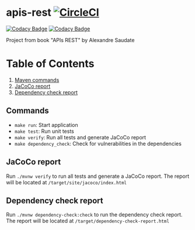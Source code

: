 # apis-rest [![CircleCI](https://circleci.com/gh/jessicacarneiro/apis-rest/tree/main.svg?style=svg)](https://circleci.com/gh/jessicacarneiro/apis-rest/tree/main)

[![Codacy Badge](https://api.codacy.com/project/badge/Grade/a99723a805284b678bdd38617a8fb304)](https://app.codacy.com/gh/jessicacarneiro/apis-rest?utm_source=github.com&utm_medium=referral&utm_content=jessicacarneiro/apis-rest&utm_campaign=Badge_Grade_Settings)
[![Codacy Badge](https://app.codacy.com/project/badge/Coverage/e4269cf9efab419a8235052428650679)](https://www.codacy.com/gh/jessicacarneiro/apis-rest/dashboard?utm_source=github.com&utm_medium=referral&utm_content=jessicacarneiro/apis-rest&utm_campaign=Badge_Coverage)

Project from book "APIs REST" by Alexandre Saudate

# Table of Contents
1. [Maven commands](#maven-commands)
2. [JaCoCo report](#jacoco-report)
3. [Dependency check report](#dependency-check-report)

## Commands
* `make run`: Start application
* `make test`: Run unit tests
* `make verify`: Run all tests and generate JaCoCo report
* `make dependency_check`: Check for vulnerabilities in the dependencies

## JaCoCo report
Run `./mvnw verify` to run all tests and generate a JaCoCo report. The report will be located at
`/target/site/jacoco/index.html`

## Dependency check report
Run `./mvnw dependency-check:check` to run the dependency check report. The report will be located at
`/target/dependency-check-report.html`
